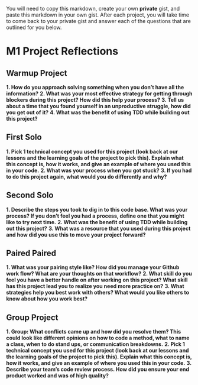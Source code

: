 You will need to copy this markdown, create your own **private** gist, and paste this markdown in your own gist. After each project, you will take time to come back to your private gist and answer each of the questions that are outlined for you below. 

# M1 Project Reflections

## Warmup Project 
**1. How do you approach solving something when you don’t have all the information?**
**2. What was your most effective strategy for getting through blockers during this project? How did this help your process?**
**3. Tell us about a time that you found yourself in an unproductive struggle, how did you get out of it?**
**4. What was the benefit of using TDD while building out this project?**

## First Solo
**1. Pick 1 technical concept you used for this project (look back at our lessons and the learning goals of the project to pick this). Explain what this concept is, how it works, and give an example of where you used this in your code.**
**2. What was your process when you got stuck?**
**3. If you had to do this project again, what would you do differently and why?**

## Second Solo
**1. Describe the steps you took to dig in to this code base. What was your process? If you don’t feel you had a process, define one that you might like to try next time.**
**2. What was the benefit of using TDD while building out this project?**
**3. What was a resource that you used during this project and how did you use this to move your project forward?**

## Paired Paired
**1. What was your pairing style like? How did you manage your Github work flow? What are your thoughts on that workflow?**
**2. What skill do you feel you have a better handle on after working on this project? What skill has this project lead you to realize you need more practice on?**
**3. What strategies help you best work with others? What would you like others to know about how you work best?**

## Group Project
**1. Group: What conflicts came up and how did you resolve them?  This could look like different opinions on how to code a method, what to name a class, when to do stand ups, or communication breakdowns.**
**2. Pick 1 technical concept you used for this project (look back at our lessons and the learning goals of the project to pick this). Explain what this concept is, how it works, and give an example of where you used this in your code.**
**3. Describe your team’s code review process. How did you ensure your end product worked and was of high quality?**
